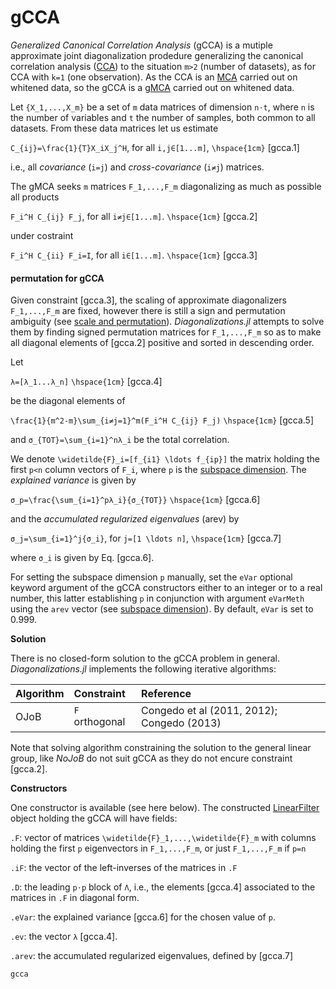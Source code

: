 # gCCA

*Generalized Canonical Correlation Analysis* (gCCA) is a mutiple approximate
joint diagonalization prodedure generalizing the canonical correlation analysis
([CCA](@ref)) to the situation ``m>2`` (number of datasets),
as for CCA with ``k=1`` (one observation). As the CCA is an [MCA](@ref)
carried out on whitened data, so the gCCA is a [gMCA](@ref)
carried out on whitened data.

Let ``{X_1,...,X_m}`` be a set of ``m`` data matrices of dimension
``n⋅t``, where ``n`` is the number of variables
and ``t`` the number of samples, both common to all datasets. From these
data matrices let us estimate

``C_{ij}=\frac{1}{T}X_iX_j^H``, for all ``i,j∈[1...m]``, ``\hspace{1cm}`` [gcca.1]

i.e., all *covariance* (``i=j``) and *cross-covariance* (``i≠j``) matrices.

The gMCA seeks ``m`` matrices ``F_1,...,F_m``
diagonalizing as much as possible all products

``F_i^H C_{ij} F_j``, for all ``i≠j∈[1...m]``. ``\hspace{1cm}`` [gcca.2]

under costraint

``F_i^H C_{ii} F_i=I``, for all ``i∈[1...m]``. ``\hspace{1cm}`` [gcca.3]

#### permutation for gCCA

Given constraint [gcca.3], the scaling of approximate diagonalizers
``F_1,...,F_m`` are fixed, however there is still a sign and permutation
ambiguity (see [scale and permutation](@ref)). *Diagonalizations.jl* attempts
to solve them by finding signed permutation
matrices for ``F_1,...,F_m`` so as to make all diagonal elements of [gcca.2] positive and sorted in descending order.

Let

``λ=[λ_1...λ_n]``  ``\hspace{1cm}`` [gcca.4]

be the diagonal elements of

``\frac{1}{m^2-m}\sum_{i≠j=1}^m(F_i^H C_{ij} F_j)`` ``\hspace{1cm}`` [gcca.5]

and ``σ_{TOT}=\sum_{i=1}^nλ_i`` be the total correlation.

We denote ``\widetilde{F}_i=[f_{i1} \ldots f_{ip}]`` the matrix holding the
first ``p<n`` column vectors of ``F_i``, where ``p`` is the
[subspace dimension](@ref). The *explained variance*
is given by

``σ_p=\frac{\sum_{i=1}^pλ_i}{σ_{TOT}}`` ``\hspace{1cm}`` [gcca.6]

and the *accumulated regularized eigenvalues* (arev) by

``σ_j=\sum_{i=1}^j{σ_i}``, for ``j=[1 \ldots n]``, ``\hspace{1cm}`` [gcca.7]

where ``σ_i`` is given by Eq. [gcca.6].

For setting the subspace dimension ``p`` manually, set the `eVar`
optional keyword argument of the gCCA constructors
either to an integer or to a real number, this latter establishing ``p``
in conjunction with argument `eVarMeth` using the `arev` vector
(see [subspace dimension](@ref)).
By default, `eVar` is set to 0.999.



**Solution**

There is no closed-form solution to the gCCA problem in general.
*Diagonalizations.jl* implements the following iterative algorithms:

| Algorithm   | Constraint | Reference |
|:----------|:----------|:----------|
| OJoB | ``F`` orthogonal | Congedo et al (2011, 2012); Congedo (2013)|

Note that solving algorithm constraining the solution
to the general linear group, like *NoJoB* do not suit
gCCA as they do not encure constraint [gcca.2].


**Constructors**

One constructor is available (see here below). The constructed
[LinearFilter](@ref) object holding the gCCA will have fields:

`.F`: vector of matrices ``\widetilde{F}_1,...,\widetilde{F}_m``
with columns holding the first ``p`` eigenvectors in
``F_1,...,F_m``, or just ``F_1,...,F_m`` if ``p=n``

`.iF`: the vector of the left-inverses of the matrices in `.F`

`.D`: the leading ``p⋅p`` block of ``Λ``, i.e., the elements [gcca.4]
associated to the matrices in `.F` in diagonal form.

`.eVar`: the explained variance [gcca.6] for the
chosen value of ``p``.

`.ev`: the vector ``λ`` [gcca.4].

`.arev`: the accumulated regularized eigenvalues, defined by [gcca.7]

```@docs
gcca
```
